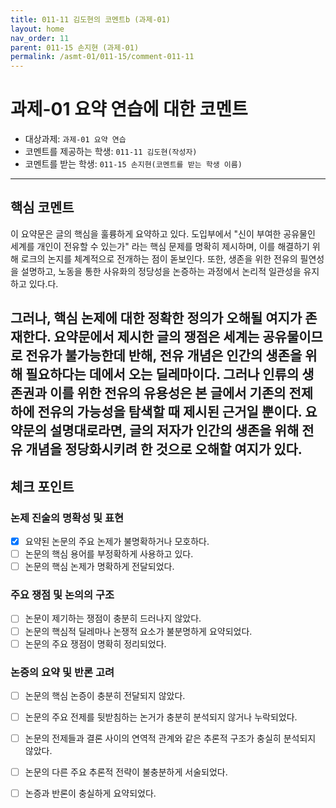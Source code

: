 ```yaml
---
title: 011-11 김도현의 코멘트b (과제-01) 
layout: home
nav_order: 11
parent: 011-15 손지현 (과제-01)
permalink: /asmt-01/011-15/comment-011-11
---
```


# 과제-01 요약 연습에 대한 코멘트

- 대상과제: `과제-01 요약 연습`
- 코멘트를 제공하는 학생: `011-11 김도현(작성자)` 
- 코멘트를 받는 학생: `011-15 손지현(코멘트를 받는 학생 이름)` 

---

## 핵심 코멘트

이 요약문은 글의 핵심을 훌륭하게 요약하고 있다. 도입부에서 "신이 부여한 공유물인 세계를 개인이 전유할 수 있는가" 라는 핵심 문제를 명확히 제시하며, 이를 해결하기 위해 로크의 논지를 체계적으로 전개하는 점이 돋보인다. 또한, 생존을 위한 전유의 필연성을 설명하고, 노동을 통한 사유화의 정당성을 논증하는 과정에서 논리적 일관성을 유지하고 있다.다.

그러나, 핵심 논제에 대한 정확한 정의가 오해될 여지가 존재한다. 요약문에서 제시한 글의 쟁점은 세계는 공유물이므로 전유가 불가능한데 반해, 전유 개념은 인간의 생존을 위해 필요하다는 데에서 오는 딜레마이다. 그러나 인류의 생존권과 이를 위한 전유의 유용성은 본 글에서 기존의 전제 하에 전유의 가능성을 탐색할 때 제시된 근거일 뿐이다. 요약문의 설명대로라면, 글의 저자가 인간의 생존을 위해 전유 개념을 정당화시키려 한 것으로 오해할 여지가 있다.
---

## 체크 포인트

### 논제 진술의 명확성 및 표현  
- [x] 요약된 논문의 주요 논제가 불명확하거나 모호하다.  
- [ ] 논문의 핵심 용어를 부정확하게 사용하고 있다.  
- [ ] 논문의 핵심 논제가 명확하게 전달되었다.  

### 주요 쟁점 및 논의의 구조  
- [ ] 논문이 제기하는 쟁점이 충분히 드러나지 않았다.  
- [ ] 논문의 핵심적 딜레마나 논쟁적 요소가 불분명하게 요약되었다.  
- [ ] 논문의 주요 쟁점이 명확히 정리되었다.  

### 논증의 요약 및 반론 고려  
- [ ] 논문의 핵심 논증이 충분히 전달되지 않았다.  
- [ ] 논문의 주요 전제를 뒷받침하는 논거가 충분히 분석되지 않거나 누락되었다.  
- [ ] 논문의 전제들과 결론 사이의 연역적 관계와 같은 추론적 구조가 충실히 분석되지 않았다.  
- [ ] 논문의 다른 주요 추론적 전략이 불충분하게 서술되었다.
- [ ] 논증과 반론이 충실하게 요약되었다. 

